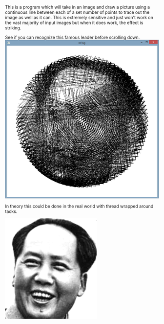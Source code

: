 This is a program which will take in an image and draw a picture using a continuous line between each of a set number of points to trace out the image as well as it can. This is extremely sensitive and just won't work on the vast majority of input images but when it does work, the effect is striking.


See if you can recognize this famous leader before scrolling down.
![Alt text](portraitstring.png?raw=true "Leader")

 In theory this could be done in the real world with thread wrapped around tacks.









































































![Alt text](portraitsmall.png?raw=true "Mao Zedong")
